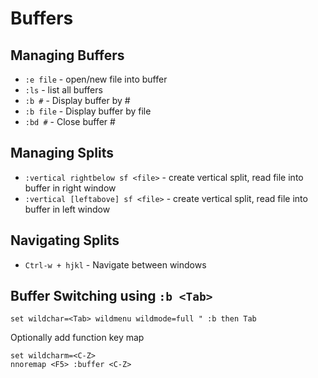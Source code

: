 # Buffers

## Managing Buffers

- `:e file`     - open/new file into buffer
- `:ls`         - list all buffers
- `:b #`        - Display buffer by # 
- `:b file`     - Display buffer by file
- `:bd #`       - Close buffer #



## Managing Splits

- `:vertical rightbelow sf <file>`    - create vertical split, read file into buffer in right window
- `:vertical [leftabove] sf <file>`   - create vertical split, read file into buffer in left window



## Navigating Splits

- `Ctrl-w + hjkl` - Navigate between windows


## Buffer Switching using `:b <Tab>`

```
set wildchar=<Tab> wildmenu wildmode=full " :b then Tab
```

Optionally add function key map

```
set wildcharm=<C-Z>
nnoremap <F5> :buffer <C-Z> 
```

